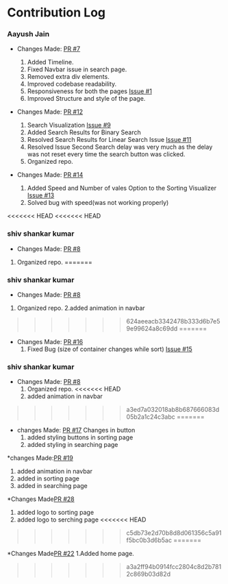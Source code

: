 # Contribution Log

### Aayush Jain
* Changes Made: [PR #7](https://github.com/akshitadixit/Structurex/pull/7)
  1. Added Timeline.
  2. Fixed Navbar issue in search page.
  3. Removed extra div elements.
  4. Improved codebase readability.
  5. Responsiveness for both the pages [Issue #1](https://github.com/akshitadixit/Structurex/issues/13)
  6. Improved Structure and style of the page.

* Changes Made: [PR #12](https://github.com/akshitadixit/Structurex/pull/12)
  1. Search Visualization [Issue #9](https://github.com/akshitadixit/Structurex/issues/9)
  2. Added Search Results for Binary Search
  3. Resolved Search Results for Linear Search Issue [Issue #11](https://github.com/akshitadixit/Structurex/issues/11)
  4. Resolved Issue Second Search delay was very much as the delay was not reset every time the search button was clicked.
  5. Organized repo.

* Changes Made: [PR #14](https://github.com/akshitadixit/Structurex/pull/14)
  1. Added Speed and Number of vales Option to the Sorting Visualizer [Issue #13](https://github.com/akshitadixit/Structurex/issues/13)
  2. Solved bug with speed(was not working properly)

<<<<<<< HEAD
<<<<<<< HEAD
  ### shiv shankar kumar
  * Changes Made: [PR #8](https://github.com/akshitadixit/Structurex/pull/8)
  1. Organized repo.
=======
   ### shiv shankar kumar
  * Changes Made: [PR #8](https://github.com/akshitadixit/Structurex/pull/8)
  1. Organized repo.
  2.added animation in navbar
>>>>>>> 624aeeacb3342478b333d6b7e59e99624a8c69dd
=======
* Changes Made: [PR #16](https://github.com/akshitadixit/Structurex/pull/16)
  1. Fixed Bug (size of container changes while sort)  [Issue #15](https://github.com/akshitadixit/Structurex/issues/15)
  
  
### shiv shankar kumar

* Changes Made: [PR #8](https://github.com/akshitadixit/Structurex/pull/8)
  1. Organized repo.
<<<<<<< HEAD
  2. added animation in navbar
>>>>>>> a3ed7a032018ab8b687666083d05b2a1c24c3abc
=======

* changes Made: [PR #17](https://github.com/akshitadixit/Structurex/pull/17)
  Changes in button
  1. added styling buttons in sorting page
  2. added styling in searching page

*changes Made:[PR #19](https://github.com/akshitadixit/Structurex/pull/19)
  1. added animation in navbar
  2. added in sorting page 
  3. added in searching page

  *Changes Made[PR #28](https://github.com/akshitadixit/Structurex/pull/28)
  1. added logo to sorting page
  2. added logo to serching page
<<<<<<< HEAD
>>>>>>> c5db73e2d70b8d8d061356c5a91f5bc0b3d6b5ac
=======

  *Changes Made[PR #22](https://github.com/akshitadixit/Structurex/pull/22)
  1.Added home page.
>>>>>>> a3a2ff94b0914fcc2804c8d2b7812c869b03d82d

